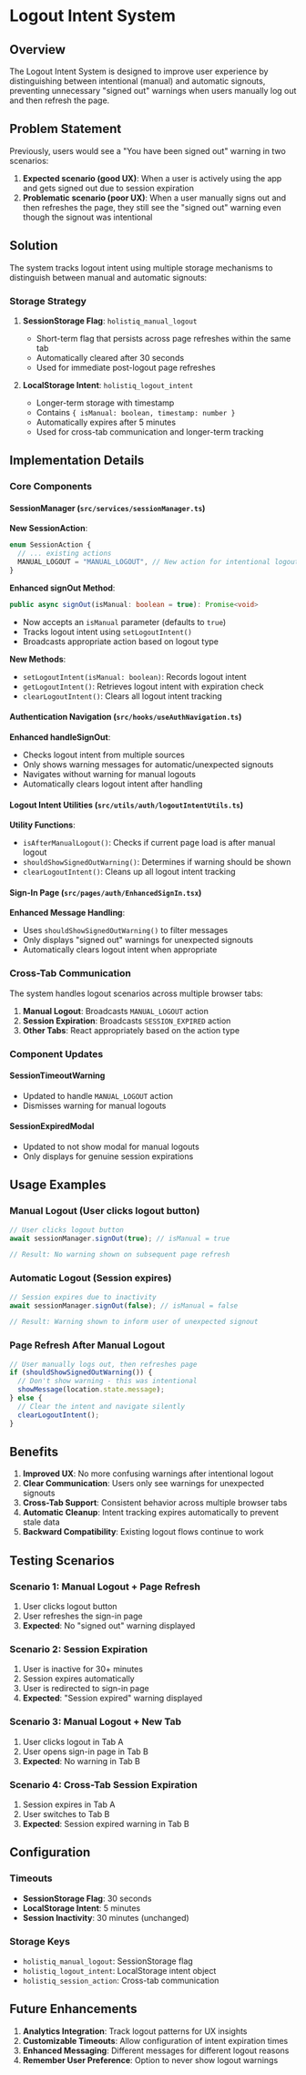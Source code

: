 # Logout Intent System

## Overview

The Logout Intent System is designed to improve user experience by distinguishing between intentional (manual) and automatic signouts, preventing unnecessary "signed out" warnings when users manually log out and then refresh the page.

## Problem Statement

Previously, users would see a "You have been signed out" warning in two scenarios:

1. **Expected scenario (good UX)**: When a user is actively using the app and gets signed out due to session expiration
2. **Problematic scenario (poor UX)**: When a user manually signs out and then refreshes the page, they still see the "signed out" warning even though the signout was intentional

## Solution

The system tracks logout intent using multiple storage mechanisms to distinguish between manual and automatic signouts:

### Storage Strategy

1. **SessionStorage Flag**: `holistiq_manual_logout`

   - Short-term flag that persists across page refreshes within the same tab
   - Automatically cleared after 30 seconds
   - Used for immediate post-logout page refreshes

2. **LocalStorage Intent**: `holistiq_logout_intent`
   - Longer-term storage with timestamp
   - Contains `{ isManual: boolean, timestamp: number }`
   - Automatically expires after 5 minutes
   - Used for cross-tab communication and longer-term tracking

## Implementation Details

### Core Components

#### SessionManager (`src/services/sessionManager.ts`)

**New SessionAction**:

```typescript
enum SessionAction {
  // ... existing actions
  MANUAL_LOGOUT = "MANUAL_LOGOUT", // New action for intentional logout
}
```

**Enhanced signOut Method**:

```typescript
public async signOut(isManual: boolean = true): Promise<void>
```

- Now accepts an `isManual` parameter (defaults to `true`)
- Tracks logout intent using `setLogoutIntent()`
- Broadcasts appropriate action based on logout type

**New Methods**:

- `setLogoutIntent(isManual: boolean)`: Records logout intent
- `getLogoutIntent()`: Retrieves logout intent with expiration check
- `clearLogoutIntent()`: Clears all logout intent tracking

#### Authentication Navigation (`src/hooks/useAuthNavigation.ts`)

**Enhanced handleSignOut**:

- Checks logout intent from multiple sources
- Only shows warning messages for automatic/unexpected signouts
- Navigates without warning for manual logouts
- Automatically clears logout intent after handling

#### Logout Intent Utilities (`src/utils/auth/logoutIntentUtils.ts`)

**Utility Functions**:

- `isAfterManualLogout()`: Checks if current page load is after manual logout
- `shouldShowSignedOutWarning()`: Determines if warning should be shown
- `clearLogoutIntent()`: Cleans up all logout intent tracking

#### Sign-In Page (`src/pages/auth/EnhancedSignIn.tsx`)

**Enhanced Message Handling**:

- Uses `shouldShowSignedOutWarning()` to filter messages
- Only displays "signed out" warnings for unexpected signouts
- Automatically clears logout intent when appropriate

### Cross-Tab Communication

The system handles logout scenarios across multiple browser tabs:

1. **Manual Logout**: Broadcasts `MANUAL_LOGOUT` action
2. **Session Expiration**: Broadcasts `SESSION_EXPIRED` action
3. **Other Tabs**: React appropriately based on the action type

### Component Updates

#### SessionTimeoutWarning

- Updated to handle `MANUAL_LOGOUT` action
- Dismisses warning for manual logouts

#### SessionExpiredModal

- Updated to not show modal for manual logouts
- Only displays for genuine session expirations

## Usage Examples

### Manual Logout (User clicks logout button)

```typescript
// User clicks logout button
await sessionManager.signOut(true); // isManual = true

// Result: No warning shown on subsequent page refresh
```

### Automatic Logout (Session expires)

```typescript
// Session expires due to inactivity
await sessionManager.signOut(false); // isManual = false

// Result: Warning shown to inform user of unexpected signout
```

### Page Refresh After Manual Logout

```typescript
// User manually logs out, then refreshes page
if (shouldShowSignedOutWarning()) {
  // Don't show warning - this was intentional
  showMessage(location.state.message);
} else {
  // Clear the intent and navigate silently
  clearLogoutIntent();
}
```

## Benefits

1. **Improved UX**: No more confusing warnings after intentional logout
2. **Clear Communication**: Users only see warnings for unexpected signouts
3. **Cross-Tab Support**: Consistent behavior across multiple browser tabs
4. **Automatic Cleanup**: Intent tracking expires automatically to prevent stale data
5. **Backward Compatibility**: Existing logout flows continue to work

## Testing Scenarios

### Scenario 1: Manual Logout + Page Refresh

1. User clicks logout button
2. User refreshes the sign-in page
3. **Expected**: No "signed out" warning displayed

### Scenario 2: Session Expiration

1. User is inactive for 30+ minutes
2. Session expires automatically
3. User is redirected to sign-in page
4. **Expected**: "Session expired" warning displayed

### Scenario 3: Manual Logout + New Tab

1. User clicks logout in Tab A
2. User opens sign-in page in Tab B
3. **Expected**: No warning in Tab B

### Scenario 4: Cross-Tab Session Expiration

1. Session expires in Tab A
2. User switches to Tab B
3. **Expected**: Session expired warning in Tab B

## Configuration

### Timeouts

- **SessionStorage Flag**: 30 seconds
- **LocalStorage Intent**: 5 minutes
- **Session Inactivity**: 30 minutes (unchanged)

### Storage Keys

- `holistiq_manual_logout`: SessionStorage flag
- `holistiq_logout_intent`: LocalStorage intent object
- `holistiq_session_action`: Cross-tab communication

## Future Enhancements

1. **Analytics Integration**: Track logout patterns for UX insights
2. **Customizable Timeouts**: Allow configuration of intent expiration times
3. **Enhanced Messaging**: Different messages for different logout reasons
4. **Remember User Preference**: Option to never show logout warnings
